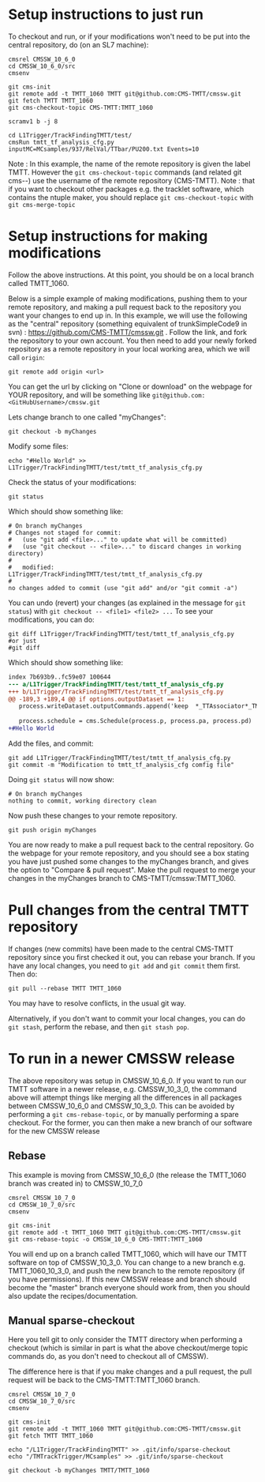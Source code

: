 # Setup instructions to just run

To checkout and run, or if your modifications won't need to be put into the central repository, do (on an SL7 machine):

```
cmsrel CMSSW_10_6_0
cd CMSSW_10_6_0/src
cmsenv

git cms-init
git remote add -t TMTT_1060 TMTT git@github.com:CMS-TMTT/cmssw.git
git fetch TMTT TMTT_1060
git cms-checkout-topic CMS-TMTT:TMTT_1060

scramv1 b -j 8

cd L1Trigger/TrackFindingTMTT/test/
cmsRun tmtt_tf_analysis_cfg.py inputMC=MCsamples/937/RelVal/TTbar/PU200.txt Events=10
```

Note : In this example, the name of the remote repository is given the label TMTT.  However the ```git cms-checkout-topic``` commands (and related git cms-*-*) use the username of the remote repository (CMS-TMTT).
Note : that if you want to checkout other packages e.g. the tracklet software, which contains the ntuple maker, you should replace ```git cms-checkout-topic``` with ```git cms-merge-topic```

# Setup instructions for making modifications

Follow the above instructions.  At this point, you should be on a local branch called TMTT_1060.

Below is a simple example of making modifications, pushing them to your remote repository, and making a pull request back to the repository you want your changes to end up in.  In this example, we will use the following as the "central" repository (something equivalent of trunkSimpleCode9 in svn) : https://github.com/CMS-TMTT/cmssw.git . Follow the link, and fork the repository to your own account.  You then need to add your newly forked repository as a remote repository in your local working area, which we will call ```origin```:
```
git remote add origin <url>
```
You can get the url by clicking on "Clone or download" on the webpage for YOUR repository, and will be something like ```git@github.com:<GitHubUsername>/cmssw.git```

Lets change branch to one called "myChanges":
```
git checkout -b myChanges
```
Modify some files:
```
echo "#Hello World" >> L1Trigger/TrackFindingTMTT/test/tmtt_tf_analysis_cfg.py
```
Check the status of your modifications:
```
git status
```
Which should show something like:
```
# On branch myChanges
# Changes not staged for commit:
#   (use "git add <file>..." to update what will be committed)
#   (use "git checkout -- <file>..." to discard changes in working directory)
#
#	modified:   L1Trigger/TrackFindingTMTT/test/tmtt_tf_analysis_cfg.py
#
no changes added to commit (use "git add" and/or "git commit -a")
```
You can undo (revert) your changes (as explained in the message for ```git status```) with ```git checkout -- <file1> <file2> ...```
To see your modifications, you can do:
```
git diff L1Trigger/TrackFindingTMTT/test/tmtt_tf_analysis_cfg.py
#or just
#git diff
```
Which should show something like:
```diff --git a/L1Trigger/TrackFindingTMTT/test/tmtt_tf_analysis_cfg.py b/L1Trigger/TrackFindingTMTT/test/tmtt_tf_analysis_cfg.py
index 7b693b9..fc59e07 100644
--- a/L1Trigger/TrackFindingTMTT/test/tmtt_tf_analysis_cfg.py
+++ b/L1Trigger/TrackFindingTMTT/test/tmtt_tf_analysis_cfg.py
@@ -189,3 +189,4 @@ if options.outputDataset == 1:
   process.writeDataset.outputCommands.append('keep  *_TTAssociator*_TML1Tracks*_*')
 
   process.schedule = cms.Schedule(process.p, process.pa, process.pd)
+#Hello World
```
Add the files, and commit:
```
git add L1Trigger/TrackFindingTMTT/test/tmtt_tf_analysis_cfg.py
git commit -m "Modification to tmtt_tf_analysis_cfg comfig file"
```
Doing ```git status``` will now show:
```
# On branch myChanges
nothing to commit, working directory clean
```
Now push these changes to your remote repository.
```
git push origin myChanges 
```
You are now ready to make a pull request back to the central repository.  Go the webpage for your remote repository, and you should see a box stating you have just pushed some changes to the myChanges branch, and gives the option to "Compare & pull request".  Make the pull request to merge your changes in the myChanges branch to CMS-TMTT/cmssw:TMTT_1060.

# Pull changes from the central TMTT repository
If changes (new commits) have been made to the central CMS-TMTT repository since you first checked it out, you can rebase your branch.  If you have any local changes, you need to ```git add``` and ```git commit``` them first.  Then do:
```
git pull --rebase TMTT TMTT_1060
```
You may have to resolve conflicts, in the usual git way.

Alternatively, if you don't want to commit your local changes, you can do ```git stash```, perform the rebase, and then ```git stash pop```.

# To run in a newer CMSSW release
The above repository was setup in CMSSW_10_6_0.  If you want to run our TMTT software in a newer release, e.g. CMSSW_10_3_0, the command above will attempt things like merging all the differences in all packages between CMSSW_10_6_0 and CMSSW_10_3_0.  This can be avoided by performing a ```git cms-rebase-topic```, or by manually performing a spare checkout.  For the former, you can then make a new branch of our software for the new CMSSW release

## Rebase
This example is moving from CMSSW_10_6_0 (the release the TMTT_1060 branch was created in) to CMSSW_10_7_0
```
cmsrel CMSSW_10_7_0
cd CMSSW_10_7_0/src
cmsenv

git cms-init
git remote add -t TMTT_1060 TMTT git@github.com:CMS-TMTT/cmssw.git
git cms-rebase-topic -o CMSSW_10_6_0 CMS-TMTT:TMTT_1060
```
You will end up on a branch called TMTT_1060, which will have our TMTT software on top of CMSSW_10_3_0.  You can change to a new branch e.g. TMTT_1060_10_3_0, and push the new branch to the remote repository (if you have permissions).  If this new CMSSW release and branch should become the "master" branch everyone should work from, then you should also update the recipes/documentation.

## Manual sparse-checkout
Here you tell git to only consider the TMTT directory when performing a checkout (which is similar in part is what the above checkout/merge topic commands do, as you don't need to checkout all of CMSSW).

The difference here is that if you make changes and a pull request, the pull request will be back to the CMS-TMTT:TMTT_1060 branch.
```
cmsrel CMSSW_10_7_0
cd CMSSW_10_7_0/src
cmsenv

git cms-init
git remote add -t TMTT_1060 TMTT git@github.com:CMS-TMTT/cmssw.git
git fetch TMTT TMTT_1060

echo "/L1Trigger/TrackFindingTMTT" >> .git/info/sparse-checkout
echo "/TMTrackTrigger/MCsamples" >> .git/info/sparse-checkout

git checkout -b myChanges TMTT/TMTT_1060
```
